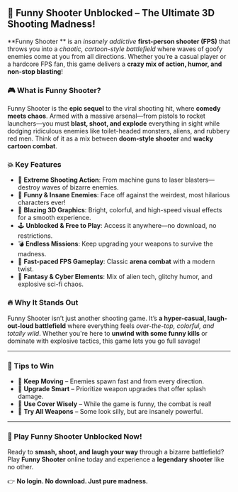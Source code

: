 ## 🔫 Funny Shooter Unblocked – The Ultimate 3D Shooting Madness!

**Funny Shooter ** is an *insanely addictive* **first-person shooter (FPS)** that throws you into a *chaotic, cartoon-style battlefield* where waves of goofy enemies come at you from all directions. Whether you’re a casual player or a hardcore FPS fan, this game delivers a **crazy mix of action, humor, and non-stop blasting**!

### 🎮 What is Funny Shooter?

Funny Shooter is the **epic sequel** to the viral shooting hit, where **comedy meets chaos**. Armed with a massive arsenal—from pistols to rocket launchers—you must **blast, shoot, and explode** everything in sight while dodging ridiculous enemies like toilet-headed monsters, aliens, and rubbery red men. Think of it as a mix between **doom-style shooter** and **wacky cartoon combat**.

### 💥 Key Features

* 🔫 **Extreme Shooting Action**: From machine guns to laser blasters—destroy waves of bizarre enemies.
* 🤪 **Funny & Insane Enemies**: Face off against the weirdest, most hilarious characters ever!
* 🚀 **Blazing 3D Graphics**: Bright, colorful, and high-speed visual effects for a smooth experience.
* 🕹️ **Unblocked & Free to Play**: Access it anywhere—no download, no restrictions.
* 💣 **Endless Missions**: Keep upgrading your weapons to survive the madness.
* 🎯 **Fast-paced FPS Gameplay**: Classic **arena combat** with a modern twist.
* 🌌 **Fantasy & Cyber Elements**: Mix of alien tech, glitchy humor, and explosive sci-fi chaos.

### 🔥 Why It Stands Out

Funny Shooter isn’t just another shooting game. It’s **a hyper-casual, laugh-out-loud battlefield** where everything feels *over-the-top, colorful, and totally wild*. Whether you're here to **unwind with some funny kills** or dominate with explosive tactics, this game lets you go full savage!

---

### 🧠 Tips to Win

* 🎯 **Keep Moving** – Enemies spawn fast and from every direction.
* 💸 **Upgrade Smart** – Prioritize weapon upgrades that offer splash damage.
* 🔐 **Use Cover Wisely** – While the game is funny, the combat is real!
* 🧨 **Try All Weapons** – Some look silly, but are insanely powerful.

---

### 🚀 Play Funny Shooter Unblocked Now!

Ready to **smash, shoot, and laugh your way** through a bizarre battlefield? Play **Funny Shooter** online today and experience a **legendary shooter** like no other.

👉 **No login. No download. Just pure madness.**
